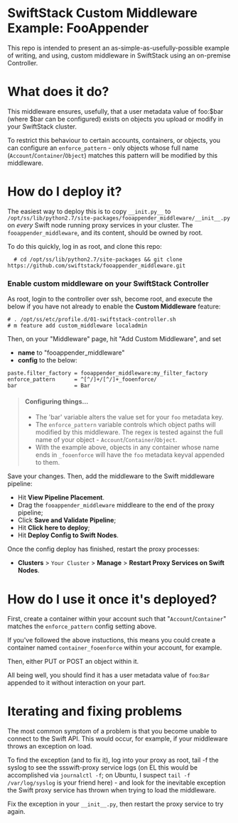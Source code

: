 SwiftStack Custom Middleware Example: FooAppender
=================================================

This repo is intended to present an as-simple-as-usefully-possible example of writing, and using, custom middleware in SwiftStack using an on-premise Controller.

What does it do?
================
This middleware ensures, usefully, that a user metadata value of foo:$bar (where $bar can be configured) exists on objects you upload or modify in your SwiftStack cluster. 

To restrict this behaviour to certain accounts, containers, or objects, you can configure an `enforce_pattern` - only objects whose full name (`Account`/`Container`/`Object`) matches this pattern will be modified by this middleware.

How do I deploy it?
===================
The easiest way to deploy this is to copy `__init.py__` to `/opt/ss/lib/python2.7/site-packages/fooappender_middleware/__init__.py` on *every* Swift node running proxy services in your cluster. The `fooappender_middleware`, and its content, should be owned by root.

To do this quickly, log in as root, and clone this repo:

```
  # cd /opt/ss/lib/python2.7/site-packages && git clone https://github.com/swiftstack/fooappender_middleware.git
```
 
### Enable custom middleware on your SwiftStack Controller
As root, login to the controller over ssh, become root, and execute the below if you have not already to enable the **Custom Middleware** feature:
```
# . /opt/ss/etc/profile.d/01-swiftstack-controller.sh
# m feature add custom_middleware localadmin
```
Then, on your "Middleware" page, hit "Add Custom Middleware", and set 
 
  - **name** to "fooappender_middleware"
  - **config** to the below:

```
paste.filter_factory = fooappender_middleware:my_filter_factory
enforce_pattern      = ^[^/]+/[^/]+_fooenforce/
bar                  = Bar
```

> #### Configuring things...
> * The 'bar' variable alters the value set for your `foo` metadata key.
> * The `enforce_pattern` variable controls which object paths will modified by this middleware. The regex is tested against the full name of your object - `Account`/`Container`/`Object`.
> * With the example above, objects in any container whose name ends in `_fooenforce` will have the `foo` metadata keyval appended to them.

Save your changes. Then, add the middleware to the Swift middleware pipeline:

 - Hit **View Pipeline Placement**.
 - Drag the `fooappender_middleware` middleare to the end of the proxy pipeline;
 - Click **Save and Validate Pipeline**;
 - Hit **Click here to deploy**;
 - Hit **Deploy Config to Swift Nodes**.

Once the config deploy has finished, restart the proxy processes:
 - **Clusters** > `Your Cluster` > **Manage** > **Restart Proxy Services on Swift Nodes**.

How do I use it once it's deployed?
==================
First, create a container within your account such that "`Account`/`Container`" matches the `enforce_pattern` config setting above.

If you've followed the above instuctions, this means you could create a container named `container_fooenforce` within your account, for example.

Then, either PUT or POST an object within it.

All being well, you should find it has a user metadata value of `foo`:`Bar` appended to it without interaction on your part.

Iterating and fixing problems
=============================
The most common symptom of a problem is that you become unable to connect to the Swift API. This would occur, for example, if your middleware throws an exception on load.

To find the exception (and to fix it), log into your proxy as root, tail -f the syslog to see the ssswift-proxy service logs (on EL this would be accomplished via `journalctl -f`; on Ubuntu, I suspect `tail -f /var/log/syslog` is your friend here) - and look for the inevitable exception the Swift proxy service has thrown when trying to load the middleware.

Fix the exception in your `__init__.py`, then restart the proxy service to try again.


